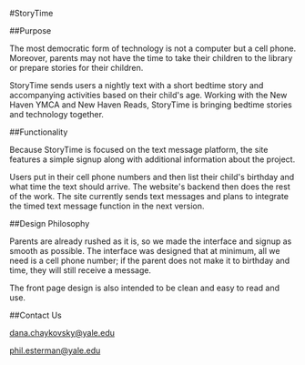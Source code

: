 #StoryTime

##Purpose

The most democratic form of technology is not a computer but a cell phone. Moreover, parents may not have the time to take their children to the library or prepare stories for their children.

StoryTime sends users a nightly text with a short bedtime story and accompanying activities based on their child's age. Working with the New Haven YMCA and New Haven Reads, StoryTime is bringing bedtime stories and technology together.

##Functionality

Because StoryTime is focused on the text message platform, the site features a simple signup along with additional information about the project.

Users put in their cell phone numbers and then list their child's birthday and what time the text should arrive. The website's backend then does the rest of the work. The site currently sends text messages and plans to integrate the timed text message function in the next version.

##Design Philosophy

Parents are already rushed as it is, so we made the interface and signup as smooth as possible. The interface was designed that at minimum, all we need is a cell phone number; if the parent does not make it to birthday and time, they will still receive a message.

The front page design is also intended to be clean and easy to read and use.

##Contact Us

dana.chaykovsky@yale.edu

phil.esterman@yale.edu